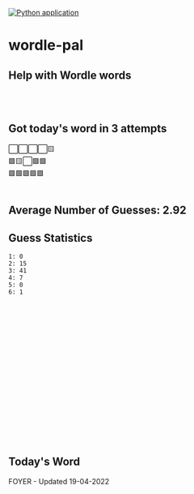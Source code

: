 [![Python application](https://github.com/schleising/wordle-pal/actions/workflows/python-app.yml/badge.svg)](https://github.com/schleising/wordle-pal/actions/workflows/python-app.yml)
# wordle-pal
## Help with Wordle words
</br>
</br>

## Got today's word in 3 attempts</br>
⬜⬜⬜⬜🟨\
🟩🟨⬜🟩🟩\
🟩🟩🟩🟩🟩\
</br>
## Average Number of Guesses: 2.92</br>
## Guess Statistics</br>
    1: 0
    2: 15
    3: 41
    4: 7
    5: 0
    6: 1
</br>
</br>
</br>
</br>
</br>
</br>
</br>
</br>
</br>
</br>
</br>
</br>
</br>
</br>
</br>
</br>

## Today's Word
FOYER - Updated 19-04-2022
